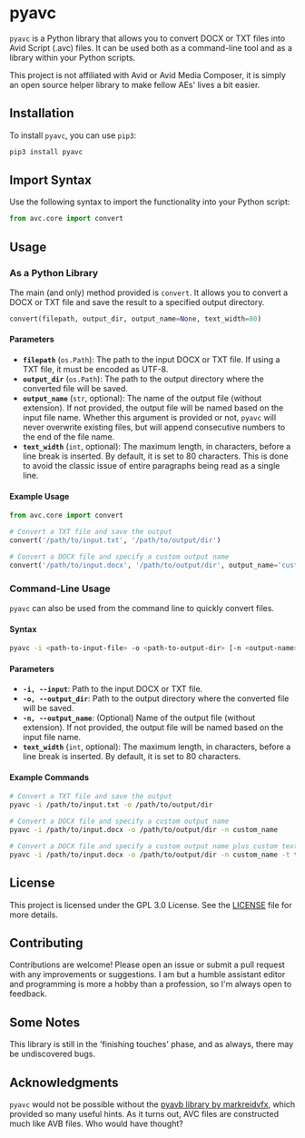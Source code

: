 # pyavc

`pyavc` is a Python library that allows you to convert DOCX or TXT files into Avid Script (.avc) files. It can be used both as a command-line tool and as a library within your Python scripts.

This project is not affiliated with Avid or Avid Media Composer, it is simply an open source helper library to make fellow AEs' lives a bit easier.

## Installation

To install `pyavc`, you can use `pip3`:

```bash
pip3 install pyavc
```

## Import Syntax

Use the following syntax to import the functionality into your Python script:

```python
from avc.core import convert
```

## Usage

### As a Python Library

The main (and only) method provided is `convert`. It allows you to convert a DOCX or TXT file and save the result to a specified output directory.

```python
convert(filepath, output_dir, output_name=None, text_width=80)
```

#### Parameters

- **`filepath`** (`os.Path`): The path to the input DOCX or TXT file. If using a TXT file, it must be encoded as UTF-8.
- **`output_dir`** (`os.Path`): The path to the output directory where the converted file will be saved.
- **`output_name`** (`str`, optional): The name of the output file (without extension). If not provided, the output file will be named based on the input file name. Whether this argument is provided or not, `pyavc` will never overwrite existing files, but will append consecutive numbers to the end of the file name.
- **`text_width`** (`int`, optional): The maximum length, in characters, before a line break is inserted. By default, it is set to 80 characters. This is done to avoid the classic issue of entire paragraphs being read as a single line.

#### Example Usage

```python
from avc.core import convert

# Convert a TXT file and save the output
convert('/path/to/input.txt', '/path/to/output/dir')

# Convert a DOCX file and specify a custom output name
convert('/path/to/input.docx', '/path/to/output/dir', output_name='custom_name')
```

### Command-Line Usage

`pyavc` can also be used from the command line to quickly convert files.

#### Syntax

```bash
pyavc -i <path-to-input-file> -o <path-to-output-dir> [-n <output-name>] [-t <text-width>]
```

#### Parameters

- **`-i, --input`**: Path to the input DOCX or TXT file.
- **`-o, --output_dir`**: Path to the output directory where the converted file will be saved.
- **`-n, --output_name`**: (Optional) Name of the output file (without extension). If not provided, the output file will be named based on the input file name.
- **`text_width`** (`int`, optional): The maximum length, in characters, before a line break is inserted. By default, it is set to 80 characters. 

#### Example Commands

```bash
# Convert a TXT file and save the output
pyavc -i /path/to/input.txt -o /path/to/output/dir

# Convert a DOCX file and specify a custom output name
pyavc -i /path/to/input.docx -o /path/to/output/dir -n custom_name

# Convert a DOCX file and specify a custom output name plus custom text width
pyavc -i /path/to/input.docx -o /path/to/output/dir -n custom_name -t text-width
```

## License

This project is licensed under the GPL 3.0 License. See the [LICENSE](LICENSE) file for more details.

## Contributing

Contributions are welcome! Please open an issue or submit a pull request with any improvements or suggestions. I am but a humble assistant editor and programming is more a hobby than a profession, so I'm always open to feedback.

## Some Notes

This library is still in the 'finishing touches' phase, and as always, there may be undiscovered bugs. 

## Acknowledgments

`pyavc` would not be possible without the [pyavb library by markreidvfx](https://github.com/markreidvfx/pyavb), which provided so many useful hints. As it turns out, AVC files are constructed much like AVB files. Who would have thought?
